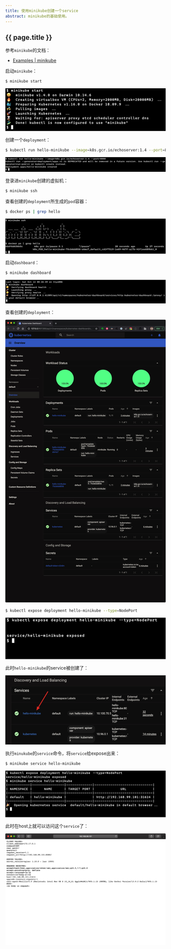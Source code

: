 ```yaml
---
title: 使用minikube创建一个service
abstract: minikube的基础使用。
---
```


## {{ page.title }} 

参考`minikube`的文档：

* [Examples | minikube](https://minikube.sigs.k8s.io/docs/examples/)

启动`minikube`：

```bash
$ minikube start
```

![](https://raw.githubusercontent.com/liweinan/blogpic2019_ii/master/oct14/7AFEAFDE-0BAF-4DC9-B1EF-215E6BD557CA.png)

创建一个`deployment`：

```bash
$ kubectl run hello-minikube --image=k8s.gcr.io/echoserver:1.4 --port=8080
```

![](https://raw.githubusercontent.com/liweinan/blogpic2019_ii/master/oct14/689333B8-3DE4-456F-8DA4-C905C20F09F1.png)

登录进`minikube`创建的虚拟机：

```bash
$ minikube ssh
```

查看创建的`deployment`所生成的`pod`容器：

```bash
$ docker ps | grep hello
```

![](https://raw.githubusercontent.com/liweinan/blogpic2019_ii/master/oct14/38009858-2BE6-4C92-BE62-9C2A53DC6657.png)

启动`dashboard`：

```bash
$ minikube dashboard
```

![](https://raw.githubusercontent.com/liweinan/blogpic2019_ii/master/oct14/29378600-6825-4CA8-9C60-C56D34B31E2A.png)

查看创建的`deployment`：

![](https://raw.githubusercontent.com/liweinan/blogpic2019_ii/master/oct14/6C4CA159-3F32-475C-97C0-56DA491F9C3E.png)

```bash
$ kubectl expose deployment hello-minikube --type=NodePort
```

![](https://raw.githubusercontent.com/liweinan/blogpic2019_ii/master/oct14/E73BB6C0-EB85-4300-B65C-E8515D96058F.png)

此时`hello-minikube`的service被创建了：

![](https://raw.githubusercontent.com/liweinan/blogpic2019_ii/master/oct14/02AE59D2-CF18-4B1A-9F96-73099347032E.png)

执行`minukube`的`service`命令，将`service`给expose出来：

```bash
$ minikube service hello-minikube
```

![](https://raw.githubusercontent.com/liweinan/blogpic2019_ii/master/oct14/B8466560-0C33-47AB-ABBE-A16C4FC102AA.png)

此时在host上就可以访问这个`service`了：

![](https://raw.githubusercontent.com/liweinan/blogpic2019_ii/master/oct14/4985E6DB-E713-464D-B85B-5D7C348A6500.png)

